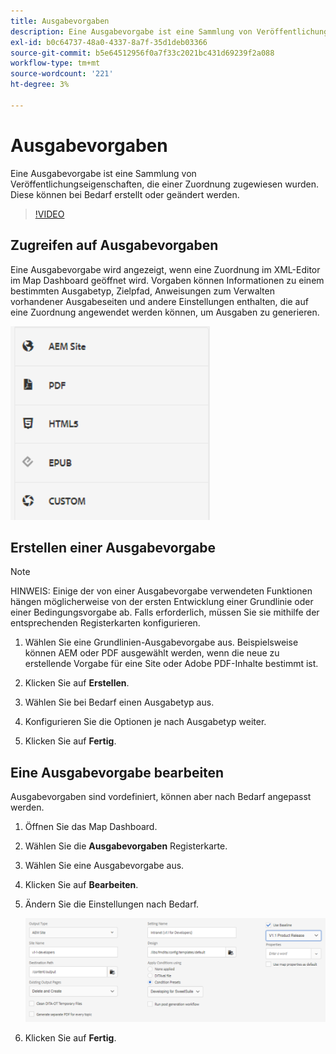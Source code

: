 ```yaml
---
title: Ausgabevorgaben
description: Eine Ausgabevorgabe ist eine Sammlung von Veröffentlichungseigenschaften, die einer Zuordnung zugewiesen wurden
exl-id: b0c64737-48a0-4337-8a7f-35d1deb03366
source-git-commit: b5e64512956f0a7f33c2021bc431d69239f2a088
workflow-type: tm+mt
source-wordcount: '221'
ht-degree: 3%

---
```


# Ausgabevorgaben

Eine Ausgabevorgabe ist eine Sammlung von Veröffentlichungseigenschaften, die einer Zuordnung zugewiesen wurden. Diese können bei Bedarf erstellt oder geändert werden.

>[!VIDEO](https://video.tv.adobe.com/v/338989)

## Zugreifen auf Ausgabevorgaben

Eine Ausgabevorgabe wird angezeigt, wenn eine Zuordnung im XML-Editor im Map Dashboard geöffnet wird. Vorgaben können Informationen zu einem bestimmten Ausgabetyp, Zielpfad, Anweisungen zum Verwalten vorhandener Ausgabeseiten und andere Einstellungen enthalten, die auf eine Zuordnung angewendet werden können, um Ausgaben zu generieren.

![Access-Output-Vorgaben](images/access-output-presets.png)

## Erstellen einer Ausgabevorgabe

>[!NOTE]
>
>HINWEIS: Einige der von einer Ausgabevorgabe verwendeten Funktionen hängen möglicherweise von der ersten Entwicklung einer Grundlinie oder einer Bedingungsvorgabe ab. Falls erforderlich, müssen Sie sie mithilfe der entsprechenden Registerkarten konfigurieren.

1. Wählen Sie eine Grundlinien-Ausgabevorgabe aus. Beispielsweise können AEM oder PDF ausgewählt werden, wenn die neue zu erstellende Vorgabe für eine Site oder Adobe PDF-Inhalte bestimmt ist.

2. Klicken Sie auf **Erstellen**.

3. Wählen Sie bei Bedarf einen Ausgabetyp aus.

4. Konfigurieren Sie die Optionen je nach Ausgabetyp weiter.

5. Klicken Sie auf **Fertig**.

## Eine Ausgabevorgabe bearbeiten

Ausgabevorgaben sind vordefiniert, können aber nach Bedarf angepasst werden.

1. Öffnen Sie das Map Dashboard.

2. Wählen Sie die **Ausgabevorgaben** Registerkarte.

3. Wählen Sie eine Ausgabevorgabe aus.

4. Klicken Sie auf **Bearbeiten**.

5. Ändern Sie die Einstellungen nach Bedarf.

   ![Edit-Output-Preset](images/edit-output-preset.png)

6. Klicken Sie auf **Fertig**.
